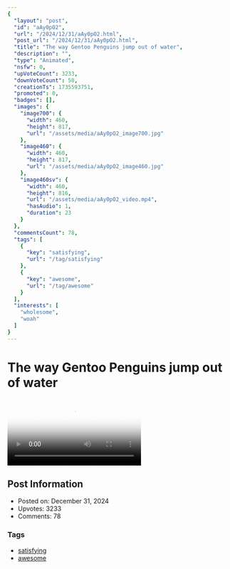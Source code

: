 ```yaml
---
{
  "layout": "post",
  "id": "aAy0pO2",
  "url": "/2024/12/31/aAy0pO2.html",
  "post_url": "/2024/12/31/aAy0pO2.html",
  "title": "The way Gentoo Penguins jump out of water",
  "description": "",
  "type": "Animated",
  "nsfw": 0,
  "upVoteCount": 3233,
  "downVoteCount": 50,
  "creationTs": 1735593751,
  "promoted": 0,
  "badges": [],
  "images": {
    "image700": {
      "width": 460,
      "height": 817,
      "url": "/assets/media/aAy0pO2_image700.jpg"
    },
    "image460": {
      "width": 460,
      "height": 817,
      "url": "/assets/media/aAy0pO2_image460.jpg"
    },
    "image460sv": {
      "width": 460,
      "height": 816,
      "url": "/assets/media/aAy0pO2_video.mp4",
      "hasAudio": 1,
      "duration": 23
    }
  },
  "commentsCount": 78,
  "tags": [
    {
      "key": "satisfying",
      "url": "/tag/satisfying"
    },
    {
      "key": "awesome",
      "url": "/tag/awesome"
    }
  ],
  "interests": [
    "wholesome",
    "woah"
  ]
}
---
```


# The way Gentoo Penguins jump out of water

<video controls playsinline loop poster="/assets/media/aAy0pO2_image460.jpg">
  <source src="/assets/media/aAy0pO2_video.mp4" type="video/mp4">
  Your browser does not support the video tag.
</video>

## Post Information

- Posted on: December 31, 2024
- Upvotes: 3233
- Comments: 78

### Tags

- [satisfying](/tag/satisfying)
- [awesome](/tag/awesome)
